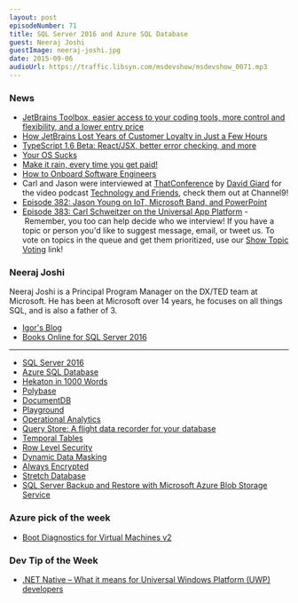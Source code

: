 ```yaml
---
layout: post
episodeNumber: 71
title: SQL Server 2016 and Azure SQL Database
guest: Neeraj Joshi
guestImage: neeraj-joshi.jpg
date: 2015-09-06
audioUrl: https://traffic.libsyn.com/msdevshow/msdevshow_0071.mp3
---
```


### News

 - [JetBrains Toolbox, easier access to your coding tools, more control and flexibility, and a lower entry price](http://blog.jetbrains.com/blog/2015/09/03/introducing-jetbrains-toolbox/)
  - [How JetBrains Lost Years of Customer Loyalty in Just a Few Hours](http://bytecrafter.blogspot.com/2015/09/how-jetbrains-lost-years-of-customer.html)
 - [TypeScript 1.6 Beta: React/JSX, better error checking, and more](http://blogs.msdn.com/b/typescript/archive/2015/09/02/announcing-typescript-1-6-beta-react-jsx-better-error-checking-and-more.aspx)
 - [Your OS Sucks](https://m.facebook.com/notes/10153643564654427/)
 - [Make it rain, every time you get paid!](https://github.com/fitztrev/make-it-rain)
 - [How to Onboard Software Engineers](http://blog.fogcreek.com/how-to-onboard-software-engineers-interview-with-kate-heddleston/)
 - Carl and Jason were interviewed at [ThatConference](http://thatconference.com) by [David Giard](http://twitter.com/davidgiard) for the video podcast [Technology and Friends](http://technologyandfriends.com), check them out at Channel9!
  - [Episode 382: Jason Young on IoT, Microsoft Band, and PowerPoint](https://channel9.msdn.com/Blogs/Technology-and-Friends/tf382)
  - [Episode 383: Carl Schweitzer on the Universal App Platform](https://channel9.msdn.com/Blogs/Technology-and-Friends/tf383)
 - Remember, you too can help decide who we interview! If you have a topic or person you'd like to suggest message, email, or tweet us. To vote on topics in the queue and get them prioritized, use our [Show Topic Voting](http://msdv.sh/showtopicvoting) link!

### Neeraj Joshi

Neeraj Joshi is a Principal Program Manager on the DX/TED team at Microsoft. He has been at Microsoft over 14 years, he focuses on all things SQL, and is also a father of 3.

- [Igor's Blog](http://blogs.msdn.com/b/igorpag/)
- [Books Online for SQL Server 2016](https://msdn.microsoft.com/en-us/library/ms130214.aspx)

-----------------------------------------

 - [SQL Server 2016](http://www.microsoft.com/en-us/server-cloud/products/sql-server-2016/)
 - [Azure SQL Database](http://azure.microsoft.com/en-us/services/sql-database/)
 - [Hekaton in 1000 Words](https://www.simple-talk.com/sql/database-administration/hekaton-in-1000-words/)
 - [Polybase](https://msdn.microsoft.com/en-us/library/Mt143171.aspx)
 - [DocumentDB](http://azure.microsoft.com/en-us/services/documentdb/)
 - [Playground](http://www.documentdb.com/sql/demo)
 - [Operational Analytics](https://channel9.msdn.com/Shows/Data-Exposed/SQL-Server-2016-Operational-Analytics)
 - [Query Store: A flight data recorder for your database](http://azure.microsoft.com/en-us/blog/query-store-a-flight-data-recorder-for-your-database/)
 - [Temporal Tables](https://msdn.microsoft.com/en-us/library/Dn935015.aspx)
 - [Row Level Security](https://msdn.microsoft.com/en-us/library/Dn765131.aspx)
 - [Dynamic Data Masking](https://azure.microsoft.com/en-us/documentation/articles/sql-database-dynamic-data-masking-get-started/)
 - [Always Encrypted](https://msdn.microsoft.com/en-us/library/Mt163865.aspx)
 - [Stretch Database](https://msdn.microsoft.com/en-us/library/Dn935011.aspx)
 - [SQL Server Backup and Restore with Microsoft Azure Blob Storage Service](https://technet.microsoft.com/en-us/library/JJ919148.aspx)

### Azure pick of the week

 - [Boot Diagnostics for Virtual Machines v2](http://azure.microsoft.com/en-us/blog/boot-diagnostics-for-virtual-machines-v2/)

### Dev Tip of the Week

 - [.NET Native – What it means for Universal Windows Platform (UWP) developers](https://blogs.windows.com/buildingapps/2015/08/20/net-native-what-it-means-for-universal-windows-platform-uwp-developers/)